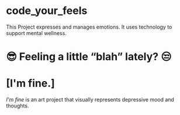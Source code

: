 # code_your_feels
This Project expresses and manages emotions. It uses technology to support mental wellness. 


#  &#128526; Feeling a little “blah” lately? &#128530;
# [I'm fine.]
_I'm fine_ is an art project that visually represents depressive mood and thoughts.

